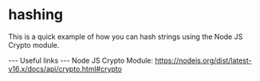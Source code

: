 # hashing
This is a quick example of how you can hash strings using the Node JS Crypto module.

--- Useful links ---
Node JS Crypto Module:
https://nodejs.org/dist/latest-v16.x/docs/api/crypto.html#crypto
